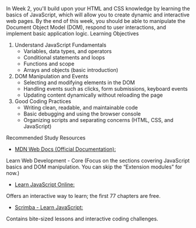 
In Week 2, you'll build upon your HTML and CSS knowledge by learning the basics of JavaScript, which will allow you to create dynamic and interactive web pages. By the end of this week, you should be able to manipulate the Document Object Model (DOM), respond to user interactions, and implement basic application logic.
Learning Objectives
1. Understand JavaScript Fundamentals
   * Variables, data types, and operators
   * Conditional statements and loops
   * Functions and scope
   * Arrays and objects (basic introduction)
2. DOM Manipulation and Events
   * Selecting and modifying elements in the DOM
   * Handling events such as clicks, form submissions, keyboard events
   * Updating content dynamically without reloading the page
3. Good Coding Practices
   * Writing clean, readable, and maintainable code
   * Basic debugging and using the browser console
   * Organizing scripts and separating concerns (HTML, CSS, and JavaScript)

Recommended Study Resources

- [MDN Web Docs (Official Documentation):](https://developer.mozilla.org/en-US/docs/Learn_web_development/Core) 

 Learn Web Development - Core (Focus on the sections covering JavaScript basics and DOM manipulation. You can skip the “Extension modules” for now.)

- [Learn JavaScript Online:](https://learnjavascript.online/) 

Offers an interactive way to learn; the first 77 chapters are free.

- [Scrimba - Learn JavaScript:](https://scrimba.com/learn-javascript-c0v) 

Contains bite-sized lessons and interactive coding challenges.